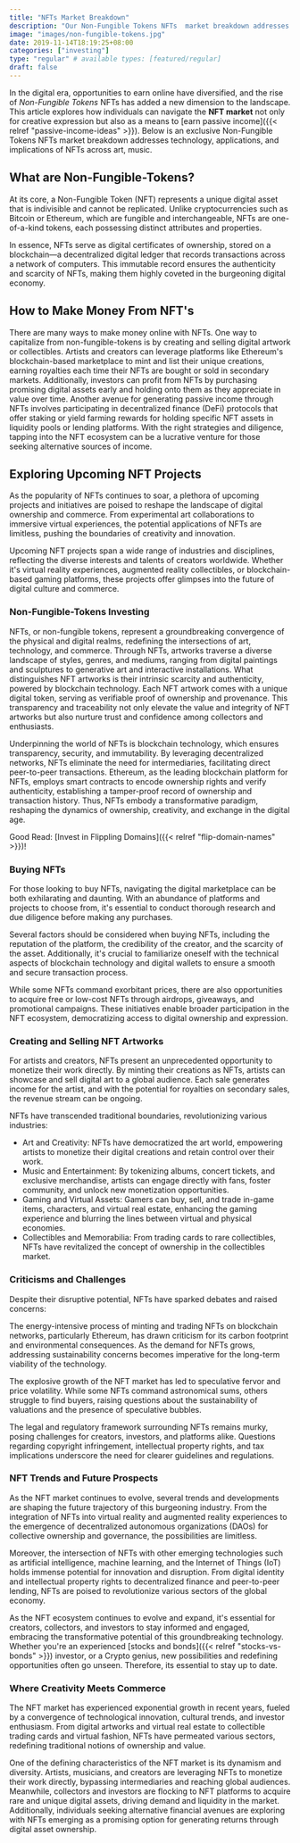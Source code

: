 ```yaml
---
title: "NFTs Market Breakdown"
description: "Our Non-Fungible Tokens NFTs  market breakdown addresses technology, applications, and implications of NFTs across art, music, gaming, collectables and more."
image: "images/non-fungible-tokens.jpg"
date: 2019-11-14T18:19:25+08:00
categories: ["investing"]
type: "regular" # available types: [featured/regular]
draft: false
---
```


In the digital era, opportunities to earn online have diversified, and the rise of *Non-Fungible Tokens* NFTs has added a new dimension to the landscape. This article explores how individuals can navigate the **NFT market** not only for creative expression but also as a means to [earn passive income]({{< relref "passive-income-ideas" >}}). Below is an exclusive Non-Fungible Tokens NFTs market breakdown addresses technology, applications, and implications of NFTs across art, music.

## What are Non-Fungible-Tokens?

At its core, a Non-Fungible Token (NFT) represents a unique digital asset that is indivisible and cannot be replicated. Unlike cryptocurrencies such as Bitcoin or Ethereum, which are fungible and interchangeable, NFTs are one-of-a-kind tokens, each possessing distinct attributes and properties.

In essence, NFTs serve as digital certificates of ownership, stored on a blockchain—a decentralized digital ledger that records transactions across a network of computers. This immutable record ensures the authenticity and scarcity of NFTs, making them highly coveted in the burgeoning digital economy.

## How to Make Money From NFT's

There are many ways to make money online with NFTs. One way to capitalize from non-fungible-tokens is by creating and selling digital artwork or collectibles. Artists and creators can leverage platforms like Ethereum's blockchain-based marketplace to mint and list their unique creations, earning royalties each time their NFTs are bought or sold in secondary markets. Additionally, investors can profit from NFTs by purchasing promising digital assets early and holding onto them as they appreciate in value over time. Another avenue for generating passive income through NFTs involves participating in decentralized finance (DeFi) protocols that offer staking or yield farming rewards for holding specific NFT assets in liquidity pools or lending platforms. With the right strategies and diligence, tapping into the NFT ecosystem can be a lucrative venture for those seeking alternative sources of income.

## Exploring Upcoming NFT Projects

As the popularity of NFTs continues to soar, a plethora of upcoming projects and initiatives are poised to reshape the landscape of digital ownership and commerce. From experimental art collaborations to immersive virtual experiences, the potential applications of NFTs are limitless, pushing the boundaries of creativity and innovation.

Upcoming NFT projects span a wide range of industries and disciplines, reflecting the diverse interests and talents of creators worldwide. Whether it's virtual reality experiences, augmented reality collectibles, or blockchain-based gaming platforms, these projects offer glimpses into the future of digital culture and commerce.

### Non-Fungible-Tokens Investing

NFTs, or non-fungible tokens, represent a groundbreaking convergence of the physical and digital realms, redefining the intersections of art, technology, and commerce. Through NFTs, artworks traverse a diverse landscape of styles, genres, and mediums, ranging from digital paintings and sculptures to generative art and interactive installations. What distinguishes NFT artworks is their intrinsic scarcity and authenticity, powered by blockchain technology. Each NFT artwork comes with a unique digital token, serving as verifiable proof of ownership and provenance. This transparency and traceability not only elevate the value and integrity of NFT artworks but also nurture trust and confidence among collectors and enthusiasts.

Underpinning the world of NFTs is blockchain technology, which ensures transparency, security, and immutability. By leveraging decentralized networks, NFTs eliminate the need for intermediaries, facilitating direct peer-to-peer transactions. Ethereum, as the leading blockchain platform for NFTs, employs smart contracts to encode ownership rights and verify authenticity, establishing a tamper-proof record of ownership and transaction history. Thus, NFTs embody a transformative paradigm, reshaping the dynamics of ownership, creativity, and exchange in the digital age.

Good Read: [Invest in Flippling Domains]({{< relref "flip-domain-names" >}})!

### Buying NFTs

For those looking to buy NFTs, navigating the digital marketplace can be both exhilarating and daunting. With an abundance of platforms and projects to choose from, it's essential to conduct thorough research and due diligence before making any purchases.

Several factors should be considered when buying NFTs, including the reputation of the platform, the credibility of the creator, and the scarcity of the asset. Additionally, it's crucial to familiarize oneself with the technical aspects of blockchain technology and digital wallets to ensure a smooth and secure transaction process.

While some NFTs command exorbitant prices, there are also opportunities to acquire free or low-cost NFTs through airdrops, giveaways, and promotional campaigns. These initiatives enable broader participation in the NFT ecosystem, democratizing access to digital ownership and expression.

### Creating and Selling NFT Artworks

For artists and creators, NFTs present an unprecedented opportunity to monetize their work directly. By minting their creations as NFTs, artists can showcase and sell digital art to a global audience. Each sale generates income for the artist, and with the potential for royalties on secondary sales, the revenue stream can be ongoing.

NFTs have transcended traditional boundaries, revolutionizing various industries:

* Art and Creativity: NFTs have democratized the art world, empowering artists to monetize their digital creations and retain control over their work.
* Music and Entertainment: By tokenizing albums, concert tickets, and exclusive merchandise, artists can engage directly with fans, foster community, and unlock new monetization opportunities.
* Gaming and Virtual Assets: Gamers can buy, sell, and trade in-game items, characters, and virtual real estate, enhancing the gaming experience and blurring the lines between virtual and physical economies.
* Collectibles and Memorabilia: From trading cards to rare collectibles, NFTs have revitalized the concept of ownership in the collectibles market.

### Criticisms and Challenges

Despite their disruptive potential, NFTs have sparked debates and raised concerns:

The energy-intensive process of minting and trading NFTs on blockchain networks, particularly Ethereum, has drawn criticism for its carbon footprint and environmental consequences. As the demand for NFTs grows, addressing sustainability concerns becomes imperative for the long-term viability of the technology.

The explosive growth of the NFT market has led to speculative fervor and price volatility. While some NFTs command astronomical sums, others struggle to find buyers, raising questions about the sustainability of valuations and the presence of speculative bubbles.

The legal and regulatory framework surrounding NFTs remains murky, posing challenges for creators, investors, and platforms alike. Questions regarding copyright infringement, intellectual property rights, and tax implications underscore the need for clearer guidelines and regulations.

### NFT Trends and Future Prospects

As the NFT market continues to evolve, several trends and developments are shaping the future trajectory of this burgeoning industry. From the integration of NFTs into virtual reality and augmented reality experiences to the emergence of decentralized autonomous organizations (DAOs) for collective ownership and governance, the possibilities are limitless.

Moreover, the intersection of NFTs with other emerging technologies such as artificial intelligence, machine learning, and the Internet of Things (IoT) holds immense potential for innovation and disruption. From digital identity and intellectual property rights to decentralized finance and peer-to-peer lending, NFTs are poised to revolutionize various sectors of the global economy.

As the NFT ecosystem continues to evolve and expand, it's essential for creators, collectors, and investors to stay informed and engaged, embracing the transformative potential of this groundbreaking technology. Whether you're an experienced [stocks and bonds]({{< relref "stocks-vs-bonds" >}}) investor, or a Crypto genius, new possibilities and redefining opportunities often go unseen. Therefore, its essential to stay up to date.

### Where Creativity Meets Commerce

The NFT market has experienced exponential growth in recent years, fueled by a convergence of technological innovation, cultural trends, and investor enthusiasm. From digital artworks and virtual real estate to collectible trading cards and virtual fashion, NFTs have permeated various sectors, redefining traditional notions of ownership and value.

One of the defining characteristics of the NFT market is its dynamism and diversity. Artists, musicians, and creators are leveraging NFTs to monetize their work directly, bypassing intermediaries and reaching global audiences. Meanwhile, collectors and investors are flocking to NFT platforms to acquire rare and unique digital assets, driving demand and liquidity in the market. Additionally, individuals seeking alternative financial avenues are exploring with NFTs emerging as a promising option for generating returns through digital asset ownership.
